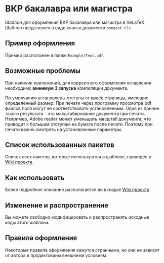 # ВКР бакалавра или магистра

Шаблон для оформления ВКР бакалавра или магистра в XeLaTeX. Шаблон представлен в виде класса документа `bomgost.cls`.


## Пример оформления

Пример расположен в папке `Example/Text.pdf`.

## Возможные проблемы

При наличии приложений, для корректного оформления оглавления необходимо **минимум 3 запуска** компиляции документа.

По умолчанию установлены отступы от краёв страницы, имеющие определённый размер. При печати через программу просмотра pdf файлов поля могут не соответствовать установленным. Одна из причин такого результата - это масштабирование документа при печати. Например, Adobe reader может уменьшать масштаб документа, что приводит к большим отступам на бумаге после печати. Поэтому при печати важно смотреть на установленные параметры.

## Список использованных пакетов

Список всех пакетов, которые используются в шаблоне, приведён в [Wiki проекта](https://github.com/KernelA/xelatex-gost-bac/wiki).

## Как использовать

Более подробное описание располагается во вкладке [Wiki проекта](https://github.com/KernelA/xelatex-gost-bac/wiki).

## Изменение и распространение

Вы можете свободно модифицировать и распространять исходные коды этого шаблона.

## Правила оформления

Некоторые правила оформления кажутся странными, но они не зависят от автора и продиктованы внешними условиям.
